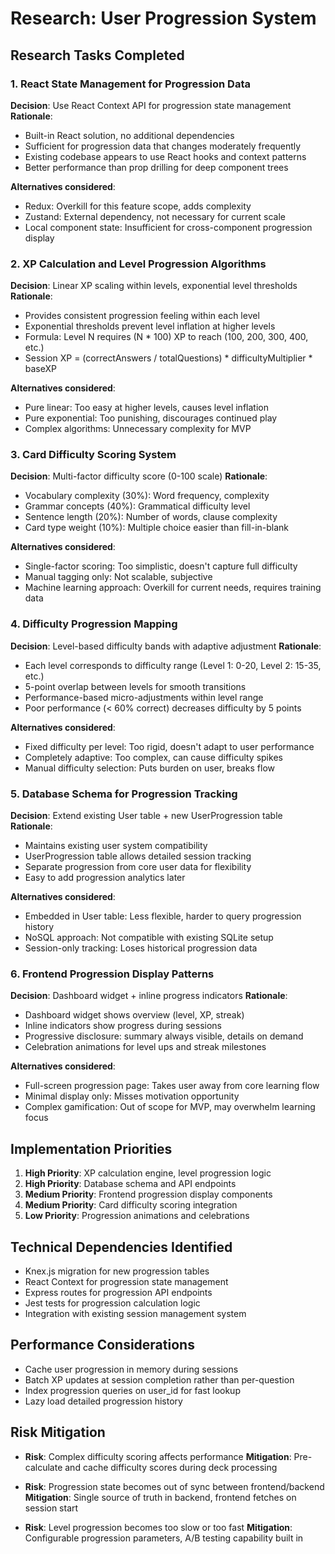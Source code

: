 # Research: User Progression System

## Research Tasks Completed

### 1. React State Management for Progression Data
**Decision**: Use React Context API for progression state management
**Rationale**:
- Built-in React solution, no additional dependencies
- Sufficient for progression data that changes moderately frequently
- Existing codebase appears to use React hooks and context patterns
- Better performance than prop drilling for deep component trees

**Alternatives considered**:
- Redux: Overkill for this feature scope, adds complexity
- Zustand: External dependency, not necessary for current scale
- Local component state: Insufficient for cross-component progression display

### 2. XP Calculation and Level Progression Algorithms
**Decision**: Linear XP scaling within levels, exponential level thresholds
**Rationale**:
- Provides consistent progression feeling within each level
- Exponential thresholds prevent level inflation at higher levels
- Formula: Level N requires (N * 100) XP to reach (100, 200, 300, 400, etc.)
- Session XP = (correctAnswers / totalQuestions) * difficultyMultiplier * baseXP

**Alternatives considered**:
- Pure linear: Too easy at higher levels, causes level inflation
- Pure exponential: Too punishing, discourages continued play
- Complex algorithms: Unnecessary complexity for MVP

### 3. Card Difficulty Scoring System
**Decision**: Multi-factor difficulty score (0-100 scale)
**Rationale**:
- Vocabulary complexity (30%): Word frequency, complexity
- Grammar concepts (40%): Grammatical difficulty level
- Sentence length (20%): Number of words, clause complexity
- Card type weight (10%): Multiple choice easier than fill-in-blank

**Alternatives considered**:
- Single-factor scoring: Too simplistic, doesn't capture full difficulty
- Manual tagging only: Not scalable, subjective
- Machine learning approach: Overkill for current needs, requires training data

### 4. Difficulty Progression Mapping
**Decision**: Level-based difficulty bands with adaptive adjustment
**Rationale**:
- Each level corresponds to difficulty range (Level 1: 0-20, Level 2: 15-35, etc.)
- 5-point overlap between levels for smooth transitions
- Performance-based micro-adjustments within level range
- Poor performance (< 60% correct) decreases difficulty by 5 points

**Alternatives considered**:
- Fixed difficulty per level: Too rigid, doesn't adapt to user performance
- Completely adaptive: Too complex, can cause difficulty spikes
- Manual difficulty selection: Puts burden on user, breaks flow

### 5. Database Schema for Progression Tracking
**Decision**: Extend existing User table + new UserProgression table
**Rationale**:
- Maintains existing user system compatibility
- UserProgression table allows detailed session tracking
- Separate progression from core user data for flexibility
- Easy to add progression analytics later

**Alternatives considered**:
- Embedded in User table: Less flexible, harder to query progression history
- NoSQL approach: Not compatible with existing SQLite setup
- Session-only tracking: Loses historical progression data

### 6. Frontend Progression Display Patterns
**Decision**: Dashboard widget + inline progress indicators
**Rationale**:
- Dashboard widget shows overview (level, XP, streak)
- Inline indicators show progress during sessions
- Progressive disclosure: summary always visible, details on demand
- Celebration animations for level ups and streak milestones

**Alternatives considered**:
- Full-screen progression page: Takes user away from core learning flow
- Minimal display only: Misses motivation opportunity
- Complex gamification: Out of scope for MVP, may overwhelm learning focus

## Implementation Priorities

1. **High Priority**: XP calculation engine, level progression logic
2. **High Priority**: Database schema and API endpoints
3. **Medium Priority**: Frontend progression display components
4. **Medium Priority**: Card difficulty scoring integration
5. **Low Priority**: Progression animations and celebrations

## Technical Dependencies Identified

- Knex.js migration for new progression tables
- React Context for progression state management
- Express routes for progression API endpoints
- Jest tests for progression calculation logic
- Integration with existing session management system

## Performance Considerations

- Cache user progression in memory during sessions
- Batch XP updates at session completion rather than per-question
- Index progression queries on user_id for fast lookup
- Lazy load detailed progression history

## Risk Mitigation

- **Risk**: Complex difficulty scoring affects performance
  **Mitigation**: Pre-calculate and cache difficulty scores during deck processing

- **Risk**: Progression state becomes out of sync between frontend/backend
  **Mitigation**: Single source of truth in backend, frontend fetches on session start

- **Risk**: Level progression becomes too slow or too fast
  **Mitigation**: Configurable progression parameters, A/B testing capability built in